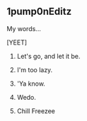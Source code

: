 ## 1pump0nEditz

My words...

[YEET]

1. Let's go, and let it be.

2. I'm too lazy.

3. 'Ya know.

4. Wedo.

5. Chill Freezee
